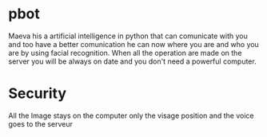# pbot
Maeva his a artificial intelligence in python that can comunicate with you and too have a better comunication he can now where you are and who you are by using facial recognition. When all the operation are made on the server you will be always on date and you don't need a powerful computer.

<blink><h1>Security</h1></blink>
All the Image stays on the computer only the visage position and the voice goes to the serveur
